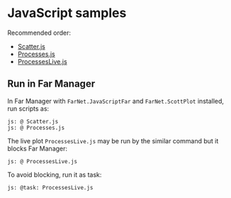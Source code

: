﻿# JavaScript samples

Recommended order:

- [Scatter.js](Scatter.js)
- [Processes.js](Processes.js)
- [ProcessesLive.js](ProcessesLive.js)

## Run in Far Manager

In Far Manager with `FarNet.JavaScriptFar` and `FarNet.ScottPlot` installed, run scripts as:

```
js: @ Scatter.js
js: @ Processes.js
```

The live plot `ProcessesLive.js` may be run by the similar command but it blocks Far Manager:

```
js: @ ProcessesLive.js
```

To avoid blocking, run it as task:

```
js: @task: ProcessesLive.js
```
